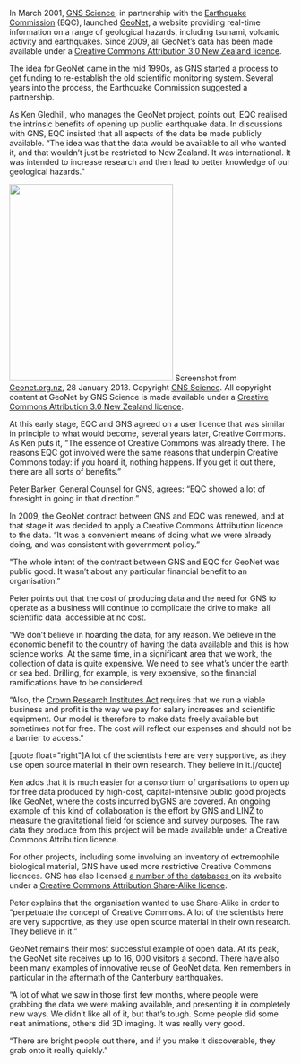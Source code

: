 <html><body><p>In March 2001, <a href="http://www.gns.cri.nz/" target="_blank">GNS Science</a>, in partnership with the <a href="http://www.eqc.govt.nz/" target="_blank">Earthquake Commission</a> (EQC), launched <a href="http://geonet.org.nz/quakes/" target="_blank">GeoNet</a>, a website providing real-time information on a range of geological hazards, including tsunami, volcanic activity and earthquakes. Since 2009, all GeoNet’s data has been made available under a <a href="http://creativecommons.org/licenses/by/3.0/nz/" target="_blank">Creative Commons Attribution 3.0 New Zealand licence</a>.



The idea for GeoNet came in the mid 1990s, as GNS started a process to get funding to re-establish the old scientific monitoring system. Several years into the process, the Earthquake Commission suggested a partnership.



As Ken Gledhill, who manages the GeoNet project, points out, EQC realised the intrinsic benefits of opening up public earthquake data. In discussions with GNS, EQC insisted that all aspects of the data be made publicly available. “The idea was that the data would be available to all who wanted it, and that wouldn’t just be restricted to New Zealand. It was international. It was intended to increase research and then lead to better knowledge of our geological hazards.”



<a href="http://creativecommons.org.nz/wp-content/uploads/2013/01/Geonet-Screenshot.jpg"><img class="wp-image-3274 " title="Geonet Screenshot" src="http://creativecommons.org.nz/wp-content/uploads/2013/01/Geonet-Screenshot.jpg" alt="" width="292" height="351"></a> Screenshot from <a href="http://geonet.org.nz/quakes/">Geonet.org.nz</a>, 28 January 2013. Copyright <a href="http://www.gns.cri.nz/">GNS Science</a>. All copyright content at GeoNet by GNS Science is made available under a <a href="http://creativecommons.org/licenses/by/3.0/nz/">Creative Commons Attribution 3.0 New Zealand licence</a>.



At this early stage, EQC and GNS agreed on a user licence that was similar in principle to what would become, several years later, Creative Commons. As Ken puts it, “The essence of Creative Commons was already there. The reasons EQC got involved were the same reasons that underpin Creative Commons today: if you hoard it, nothing happens. If you get it out there, there are all sorts of benefits.”



Peter Barker, General Counsel for GNS, agrees: “EQC showed a lot of foresight in going in that direction.”



In 2009, the GeoNet contract between GNS and EQC was renewed, and at that stage it was decided to apply a Creative Commons Attribution licence to the data. “It was a convenient means of doing what we were already doing, and was consistent with government policy.”



"The whole intent of the contract between GNS and EQC for GeoNet was public good. It wasn’t about any particular financial benefit to an organisation.”



Peter points out that the cost of producing data and the need for GNS to operate as a business will continue to complicate the drive to make  all scientific data  accessible at no cost.



“We don’t believe in hoarding the data, for any reason. We believe in the economic benefit to the country of having the data available and this is how science works. At the same time, in a significant area that we work, the collection of data is quite expensive. We need to see what’s under the earth or sea bed. Drilling, for example, is very expensive, so the financial ramifications have to be considered.



“Also, the <a href="http://www.legislation.govt.nz/act/public/1992/0047/latest/DLM264292.html" target="_blank">Crown Research Institutes Act</a> requires that we run a viable business and profit is the way we pay for salary increases and scientific equipment. Our model is therefore to make data freely available but sometimes not for free. The cost will reflect our expenses and should not be a barrier to access."



[quote float="right"]A lot of the scientists here are very supportive, as they use open source material in their own research. They believe in it.[/quote]



Ken adds that it is much easier for a consortium of organisations to open up for free data produced by high-cost, capital-intensive public good projects like GeoNet, where the costs incurred byGNS are covered. An ongoing example of this kind of collaboration is the effort by GNS and LINZ to measure the gravitational field for science and survey purposes. The raw data they produce from this project will be made available under a Creative Commons Attribution licence.



For other projects, including some involving an inventory of extremophile biological material, GNS have used more restrictive Creative Commons licences. GNS has also licensed <a href="http://www.gns.cri.nz/Home/Products/Databases" target="_blank">a number of the databases </a>on its website under a <a href="http://creativecommons.org/licenses/by-sa/3.0/nz/" target="_blank">Creative Commons Attribution Share-Alike licence</a>.



Peter explains that the organisation wanted to use Share-Alike in order to “perpetuate the concept of Creative Commons. A lot of the scientists here are very supportive, as they use open source material in their own research. They believe in it.”



GeoNet remains their most successful example of open data. At its peak, the GeoNet site receives up to 16, 000 visitors a second. There have also been many examples of innovative reuse of GeoNet data. Ken remembers in particular in the aftermath of the Canterbury earthquakes.



“A lot of what we saw in those first few months, where people were grabbing the data we were making available, and presenting it in completely new ways. We didn’t like all of it, but that’s tough. Some people did some neat animations, others did 3D imaging. It was really very good.



“There are bright people out there, and if you make it discoverable, they grab onto it really quickly.”</p></body></html>